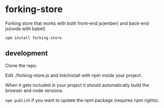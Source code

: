 # forking-store

Forking store that works with both front-end js(ember) and back-end js(node with babel)

`npm install forking-store`

## development

Clone the repo.

Edit ./forking-store.js and link/install with npm inside your project.

When it gets included in your project it should automatically build the browser and node versions.

`npm publish` if you want to update the npm package (requires npm rights).
